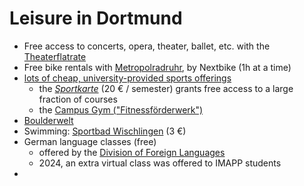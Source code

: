 # Leisure in Dortmund

* Free access to concerts, opera, theater, ballet, etc. with the [Theaterflatrate](https://www.theaterdo.de/karten-abo/theaterflatrate/)
* Free bike rentals with [Metropolradruhr](https://www.metropolradruhr.de/en/), by Nextbike (1h at a time)
* [lots of cheap, university-provided sports offerings](https://hsp.tu-dortmund.de/sportangebot/)
  * the [_Sportkarte_](https://www.buchsys.ahs.tu-dortmund.de/angebote/aktueller\_zeitraum/\_SPORTKARTE.html) (20 € / semester) grants free access to a large fraction of courses
  * the [Campus Gym ("Fitnessförderwerk")](https://hsp.tu-dortmund.de/en/hauptnavigation/campus-gym/)
* [Boulderwelt](https://www.boulderwelt-dortmund.de/)
* Swimming: [Sportbad Wischlingen](https://wischlingen.de/bad-sauna/sportbad/) (3 €)
* German language classes (free)
  * offered by the [Division of Foreign Languages](https://fs.zhb.tu-dortmund.de/en/)
  * 2024, an extra virtual class was offered to IMAPP students
*
